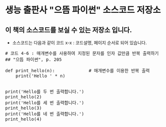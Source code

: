 # 생능 출판사 "으뜸 파이썬" 소스코드 저장소
## 이 책의 소스코드를 보실 수 있는 저장소 입니다.

- 소스코드는 다음과 같이 코드 x-x : 코드설명, 페이지 순서로 되어 있습니다.

<pre>
# 코드 4-6 : 매개변수를 사용하여 지정된 문자를 인자 값만큼 반복 출력하기
## "으뜸 파이썬", p. 205

def print_hello(n):             # 매개변수를 이용한 반복 출력
    print('Hello ' * n)


print('Hello를 두 번 출력합니다.')
print_hello(2)
print('Hello를 세 번 출력합니다.')
print_hello(3)
print('Hello를 네 번 출력합니다.')
print_hello(4)
<pre>
